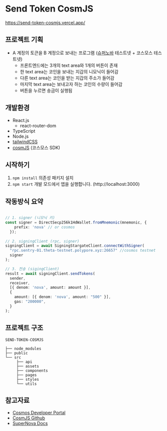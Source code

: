 # Send Token CosmJS
https://send-token-cosmjs.vercel.app/

## 프로젝트 기획
- A 계정의 토큰을 B 계정으로 보내는 프로그램 ([슈퍼노바](https://docs.supernovaprotocol.xyz/) 테스트넷 + 코스모스 테스트넷)
  - 프론트엔드에는 3개의 text area와 1개의 버튼이 존재
  - 한 text area는 코인을 보내는 지갑의 니모닉이 들어감
  - 다른 text area는 코인을 받는 지갑의 주소가 들어감
  - 마지막 text area는 보내고자 하는 코인의 수량이 들어감
  - 버튼을 누르면 송금이 실행됨



## 개발환경
- React.js
  - react-router-dom
- TypeScript
- Node.js 
- [tailwindCSS](https://tailwindcss.com)
- [cosmJS](https://github.com/cosmos/cosmjs) (코스모스 SDK)


## 시작하기

1. ```npm install``` 의존성 패키지 설치
2. ```npm start``` 개발 모드에서 앱을 실행합니다. (http://localhost:3000)

## 작동방식 요약
```typescript

// 1. signer (니모닉 키)
const signer = DirectSecp256k1HdWallet.fromMnemonic(mnemonic, {
    prefix: 'nova' // or cosmos
  });
  
// 2. signingClient (rpc, signer)
signingClient = await SigningStargateClient.connectWithSigner(
  "rpc.sentry-01.theta-testnet.polypore.xyz:26657" //cosmos testnet
  signer
);

// 3. 전송 (sigingClient)
result = await signingClient.sendTokens(
  sender,
  receiver,
  [{ denom: 'nova', amount: amount }],
  {
    amount: [{ denom: 'nova', amount: "500" }],
    gas: "200000",
  }
);    
```

## 프로젝트 구조
```
SEND-TOKEN-COSMJS

├── node_modules
├── public
└── src 
     ├── api
     ├── assets
     ├── components
     ├── pages
     ├── styles
     └── utils
```

## 참고자료

- [Cosmos Developer Portal](https://tutorials.cosmos.network/)
- [CosmJS Github](https://github.com/cosmos/cosmjs)
- [SuperNova Docs](https://docs.supernovaprotocol.xyz/)




